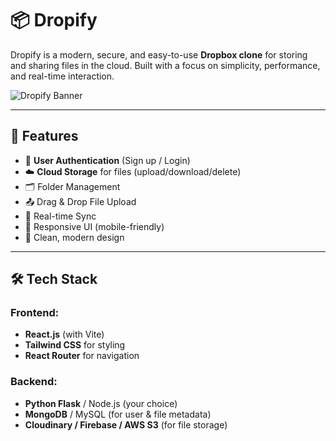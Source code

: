 # 📦 Dropify

Dropify is a modern, secure, and easy-to-use **Dropbox clone** for storing and sharing files in the cloud. Built with a focus on simplicity, performance, and real-time interaction.

![Dropify Banner](favicon.ico) <!-- Replace with your actual banner if needed -->

---

## 🚀 Features

- 🔐 **User Authentication** (Sign up / Login)
- ☁️ **Cloud Storage** for files (upload/download/delete)
- 🗂️ Folder Management
- 📤 Drag & Drop File Upload
- 🔄 Real-time Sync
- 📱 Responsive UI (mobile-friendly)
- 🌈 Clean, modern design

---

## 🛠 Tech Stack

### Frontend:
- **React.js** (with Vite)
- **Tailwind CSS** for styling
- **React Router** for navigation

### Backend:
- **Python Flask** / Node.js (your choice)
- **MongoDB** / MySQL (for user & file metadata)
- **Cloudinary / Firebase / AWS S3** (for file storage)

